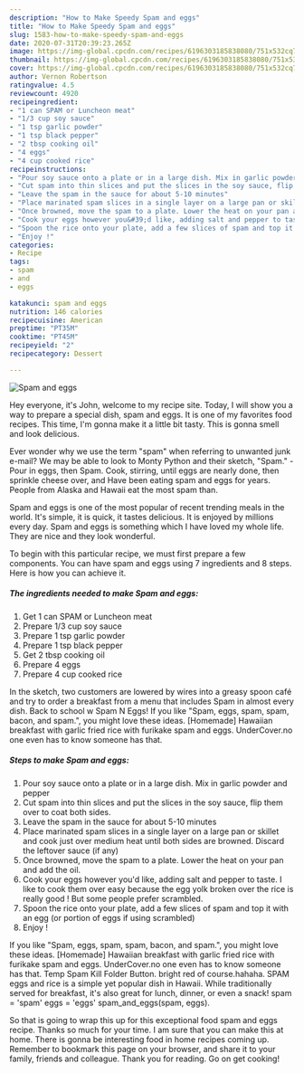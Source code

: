 ```yaml
---
description: "How to Make Speedy Spam and eggs"
title: "How to Make Speedy Spam and eggs"
slug: 1583-how-to-make-speedy-spam-and-eggs
date: 2020-07-31T20:39:23.265Z
image: https://img-global.cpcdn.com/recipes/6196303185838080/751x532cq70/spam-and-eggs-recipe-main-photo.jpg
thumbnail: https://img-global.cpcdn.com/recipes/6196303185838080/751x532cq70/spam-and-eggs-recipe-main-photo.jpg
cover: https://img-global.cpcdn.com/recipes/6196303185838080/751x532cq70/spam-and-eggs-recipe-main-photo.jpg
author: Vernon Robertson
ratingvalue: 4.5
reviewcount: 4920
recipeingredient:
- "1 can SPAM or Luncheon meat"
- "1/3 cup soy sauce"
- "1 tsp garlic powder"
- "1 tsp black pepper"
- "2 tbsp cooking oil"
- "4 eggs"
- "4 cup cooked rice"
recipeinstructions:
- "Pour soy sauce onto a plate or in a large dish. Mix in garlic powder and pepper"
- "Cut spam into thin slices and put the slices in the soy sauce, flip them over to coat both sides."
- "Leave the spam in the sauce for about 5-10 minutes"
- "Place marinated spam slices in a single layer on a large pan or skillet and cook just over medium heat until both sides are browned. Discard the leftover sauce (if any)"
- "Once browned, move the spam to a plate. Lower the heat on your pan and add the oil."
- "Cook your eggs however you&#39;d like, adding salt and pepper to taste.  I like to cook them over easy because the egg yolk broken over the rice is really good ! But some people prefer scrambled."
- "Spoon the rice onto your plate, add a few slices of spam and top it with an egg (or portion of eggs if using scrambled)"
- "Enjoy !"
categories:
- Recipe
tags:
- spam
- and
- eggs

katakunci: spam and eggs 
nutrition: 146 calories
recipecuisine: American
preptime: "PT35M"
cooktime: "PT45M"
recipeyield: "2"
recipecategory: Dessert

---
```



![Spam and eggs](https://img-global.cpcdn.com/recipes/6196303185838080/751x532cq70/spam-and-eggs-recipe-main-photo.jpg)

Hey everyone, it's John, welcome to my recipe site. Today, I will show you a way to prepare a special dish, spam and eggs. It is one of my favorites food recipes. This time, I'm gonna make it a little bit tasty. This is gonna smell and look delicious.

Ever wonder why we use the term &#34;spam&#34; when referring to unwanted junk e-mail? We may be able to look to Monty Python and their sketch, &#34;Spam.&#34; - Pour in eggs, then Spam. Cook, stirring, until eggs are nearly done, then sprinkle cheese over, and Have been eating spam and eggs for years. People from Alaska and Hawaii eat the most spam than.

Spam and eggs is one of the most popular of recent trending meals in the world. It's simple, it is quick, it tastes delicious. It is enjoyed by millions every day. Spam and eggs is something which I have loved my whole life. They are nice and they look wonderful.


To begin with this particular recipe, we must first prepare a few components. You can have spam and eggs using 7 ingredients and 8 steps. Here is how you can achieve it.

<!--inarticleads1-->

##### The ingredients needed to make Spam and eggs:

1. Get 1 can SPAM or Luncheon meat
1. Prepare 1/3 cup soy sauce
1. Prepare 1 tsp garlic powder
1. Prepare 1 tsp black pepper
1. Get 2 tbsp cooking oil
1. Prepare 4 eggs
1. Prepare 4 cup cooked rice


In the sketch, two customers are lowered by wires into a greasy spoon café and try to order a breakfast from a menu that includes Spam in almost every dish. Back to school w Spam N Eggs! If you like &#34;Spam, eggs, spam, spam, bacon, and spam.&#34;, you might love these ideas. [Homemade] Hawaiian breakfast with garlic fried rice with furikake spam and eggs. UnderCover.no one even has to know someone has that. 

<!--inarticleads2-->

##### Steps to make Spam and eggs:

1. Pour soy sauce onto a plate or in a large dish. Mix in garlic powder and pepper
1. Cut spam into thin slices and put the slices in the soy sauce, flip them over to coat both sides.
1. Leave the spam in the sauce for about 5-10 minutes
1. Place marinated spam slices in a single layer on a large pan or skillet and cook just over medium heat until both sides are browned. Discard the leftover sauce (if any)
1. Once browned, move the spam to a plate. Lower the heat on your pan and add the oil.
1. Cook your eggs however you&#39;d like, adding salt and pepper to taste.  I like to cook them over easy because the egg yolk broken over the rice is really good ! But some people prefer scrambled.
1. Spoon the rice onto your plate, add a few slices of spam and top it with an egg (or portion of eggs if using scrambled)
1. Enjoy !


If you like &#34;Spam, eggs, spam, spam, bacon, and spam.&#34;, you might love these ideas. [Homemade] Hawaiian breakfast with garlic fried rice with furikake spam and eggs. UnderCover.no one even has to know someone has that. Temp Spam Kill Folder Button. bright red of course.hahaha. SPAM eggs and rice is a simple yet popular dish in Hawaii. While traditionally served for breakfast, it&#39;s also great for lunch, dinner, or even a snack! spam = &#39;spam&#39; eggs = &#39;eggs&#39; spam_and_eggs(spam, eggs). 

So that is going to wrap this up for this exceptional food spam and eggs recipe. Thanks so much for your time. I am sure that you can make this at home. There is gonna be interesting food in home recipes coming up. Remember to bookmark this page on your browser, and share it to your family, friends and colleague. Thank you for reading. Go on get cooking!
